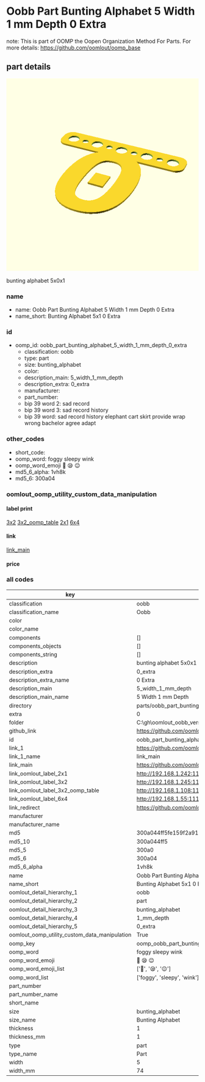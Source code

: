 # Oobb Part Bunting Alphabet 5 Width 1 mm Depth 0 Extra  

note: This is part of OOMP the Oopen Organization Method For Parts. For more details: https://github.com/oomlout/oomp_base

##  part details
  

[![](3dpr.png)](3dpr.png)

bunting alphabet 5x0x1



### name
* name: Oobb Part Bunting Alphabet 5 Width 1 mm Depth 0 Extra
* name_short: Bunting Alphabet 5x1 0 Extra
### id
* oomp_id: oobb_part_bunting_alphabet_5_width_1_mm_depth_0_extra
  * classification: oobb
  * type: part
  * size: bunting_alphabet
  * color: 
  * description_main: 5_width_1_mm_depth
  * description_extra: 0_extra
  * manufacturer: 
  * part_number: 
  * bip 39 word 2: sad record
  * bip 39 word 3: sad record history
  * bip 39 word: sad record history elephant cart skirt provide wrap wrong bachelor agree adapt

### other_codes
* short_code: 
* oomp_word: foggy sleepy wink
* oomp_word_emoji :foggy: :sleepy: :wink:
* md5_6_alpha: 1vh8k
* md5_6: 300a04






### oomlout_oomp_utility_custom_data_manipulation
#### label print
[3x2](http://192.168.1.245:1112/?label=oomp%201vh8k)
[3x2_oomp_table](http://192.168.1.108:1112/?label=oomp%201vh8k)
[2x1](http://192.168.1.242:1112/?label=oomp%201vh8k)
[6x4](http://192.168.1.55:1112/?label=oomp%201vh8k)    

#### link

[link_main](https://github.com/oomlout/oomlout_oobb_version_4_generated_parts/tree/main/navigation_oomp/oobb/part/bunting_alphabet/5_width_1_mm_depth/0_extra/part)                              

#### price







### all codes 
| key | value |  
| --- | --- |  
| classification | oobb |  
| classification_name | Oobb |  
| color |  |  
| color_name |  |  
| components | [] |  
| components_objects | [] |  
| components_string | [] |  
| description | bunting alphabet 5x0x1 |  
| description_extra | 0_extra |  
| description_extra_name | 0 Extra |  
| description_main | 5_width_1_mm_depth |  
| description_main_name | 5 Width 1 mm Depth |  
| directory | parts/oobb_part_bunting_alphabet_5_width_1_mm_depth_0_extra |  
| extra | 0 |  
| folder | C:\gh\oomlout_oobb_version_4_generated_parts\parts\oobb_part_bunting_alphabet_5_width_1_mm_depth_0_extra |  
| github_link | https://github.com/oomlout/oomlout_oomp_part_src/tree/main/parts/oobb_part_bunting_alphabet_5_width_1_mm_depth_0_extra |  
| id | oobb_part_bunting_alphabet_5_width_1_mm_depth_0_extra |  
| link_1 | https://github.com/oomlout/oomlout_oobb_version_4_generated_parts/tree/main/navigation_oomp/oobb/part/bunting_alphabet/5_width_1_mm_depth/0_extra/part |  
| link_1_name | link_main |  
| link_main | https://github.com/oomlout/oomlout_oobb_version_4_generated_parts/tree/main/navigation_oomp/oobb/part/bunting_alphabet/5_width_1_mm_depth/0_extra/part |  
| link_oomlout_label_2x1 | http://192.168.1.242:1112/?label=oomp%201vh8k |  
| link_oomlout_label_3x2 | http://192.168.1.245:1112/?label=oomp%201vh8k |  
| link_oomlout_label_3x2_oomp_table | http://192.168.1.108:1112/?label=oomp%201vh8k |  
| link_oomlout_label_6x4 | http://192.168.1.55:1112/?label=oomp%201vh8k |  
| link_redirect | https://github.com/oomlout/oomlout_oobb_version_4_generated_parts/tree/main/parts/oobb_bunting_alphabet_05_01_ex_0 |  
| manufacturer |  |  
| manufacturer_name |  |  
| md5 | 300a044ff5fe159f2a91847cd86cf5ed |  
| md5_10 | 300a044ff5 |  
| md5_5 | 300a0 |  
| md5_6 | 300a04 |  
| md5_6_alpha | 1vh8k |  
| name | Oobb Part Bunting Alphabet 5 Width 1 mm Depth 0 Extra |  
| name_short | Bunting Alphabet 5x1 0 Extra |  
| oomlout_detail_hierarchy_1 | oobb |  
| oomlout_detail_hierarchy_2 | part |  
| oomlout_detail_hierarchy_3 | bunting_alphabet |  
| oomlout_detail_hierarchy_4 | 1_mm_depth |  
| oomlout_detail_hierarchy_5 | 0_extra |  
| oomlout_oomp_utility_custom_data_manipulation | True |  
| oomp_key | oomp_oobb_part_bunting_alphabet_5_width_1_mm_depth_0_extra |  
| oomp_word | foggy sleepy wink |  
| oomp_word_emoji | :foggy: :sleepy: :wink: |  
| oomp_word_emoji_list | [':foggy:', ':sleepy:', ':wink:'] |  
| oomp_word_list | ['foggy', 'sleepy', 'wink'] |  
| part_number |  |  
| part_number_name |  |  
| short_name |  |  
| size | bunting_alphabet |  
| size_name | Bunting Alphabet |  
| thickness | 1 |  
| thickness_mm | 1 |  
| type | part |  
| type_name | Part |  
| width | 5 |  
| width_mm | 74 |  
